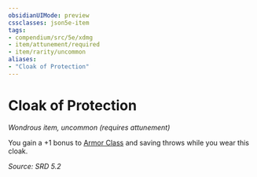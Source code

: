 ```yaml
---
obsidianUIMode: preview
cssclasses: json5e-item
tags:
- compendium/src/5e/xdmg
- item/attunement/required
- item/rarity/uncommon
aliases: 
- "Cloak of Protection"
---
```

# Cloak of Protection
*Wondrous item, uncommon (requires attunement)*  


You gain a +1 bonus to [Armor Class](rules/variant-rules/armor-class-xphb.md) and saving throws while you wear this cloak.

*Source: SRD 5.2*